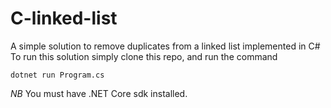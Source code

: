 # C-linked-list
A simple solution to remove duplicates from a linked list implemented in C#
To run this solution simply clone this repo, and run the command
```
dotnet run Program.cs
```
*NB*
You must have .NET Core sdk installed.
